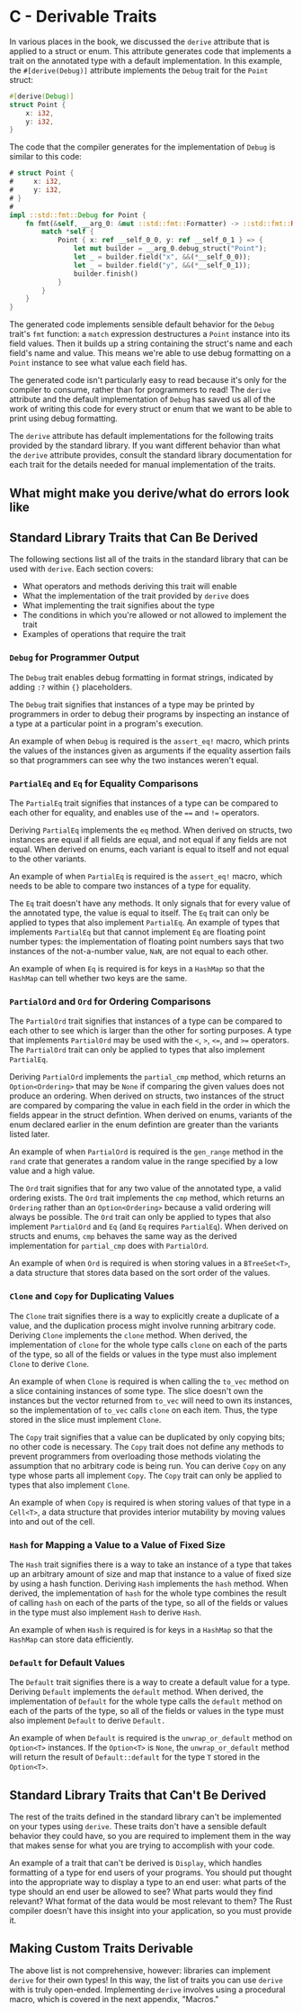 # C - Derivable Traits

In various places in the book, we discussed the `derive` attribute that is
applied to a struct or enum. This attribute generates code that implements a
trait on the annotated type with a default implementation. In this example, the
`#[derive(Debug)]` attribute implements the `Debug` trait for the `Point`
struct:

```rust
#[derive(Debug)]
struct Point {
    x: i32,
    y: i32,
}
```

The code that the compiler generates for the implementation of `Debug` is
similar to this code:

```rust
# struct Point {
#     x: i32,
#     y: i32,
# }
#
impl ::std::fmt::Debug for Point {
    fn fmt(&self, __arg_0: &mut ::std::fmt::Formatter) -> ::std::fmt::Result {
        match *self {
            Point { x: ref __self_0_0, y: ref __self_0_1 } => {
                let mut builder = __arg_0.debug_struct("Point");
                let _ = builder.field("x", &&(*__self_0_0));
                let _ = builder.field("y", &&(*__self_0_1));
                builder.finish()
            }
        }
    }
}
```

The generated code implements sensible default behavior for the `Debug` trait's
`fmt` function: a `match` expression destructures a `Point` instance into its
field values. Then it builds up a string containing the struct's name and each
field's name and value. This means we're able to use debug formatting on a
`Point` instance to see what value each field has.

The generated code isn't particularly easy to read because it's only for the
compiler to consume, rather than for programmers to read! The `derive`
attribute and the default implementation of `Debug` has saved us all of the
work of writing this code for every struct or enum that we want to be able to
print using debug formatting.

The `derive` attribute has default implementations for the following traits
provided by the standard library. If you want different behavior than what the
`derive` attribute provides, consult the standard library documentation for
each trait for the details needed for manual implementation of the traits.

## What might make you derive/what do errors look like


## Standard Library Traits that Can Be Derived

The following sections list all of the traits in the standard library that can
be used with `derive`. Each section covers:

- What operators and methods deriving this trait will enable
- What the implementation of the trait provided by `derive` does
- What implementing the trait signifies about the type
- The conditions in which you're allowed or not allowed to implement the trait
- Examples of operations that require the trait

### `Debug` for Programmer Output

The `Debug` trait enables debug formatting in format strings, indicated by
adding `:?` within `{}` placeholders.

The `Debug` trait signifies that instances of a type may be printed by
programmers in order to debug their programs by inspecting an instance of a
type at a particular point in a program's execution.

An example of when `Debug` is required is the `assert_eq!` macro, which prints
the values of the instances given as arguments if the equality assertion fails
so that programmers can see why the two instances weren't equal.

### `PartialEq` and `Eq` for Equality Comparisons

The `PartialEq` trait signifies that instances of a type can be compared to
each other for equality, and enables use of the `==` and `!=` operators.

Deriving `PartialEq` implements the `eq` method. When derived on structs, two
instances are equal if all fields are equal, and not equal if any fields are
not equal. When derived on enums, each variant is equal to itself and not equal
to the other variants.

An example of when `PartialEq` is required is the `assert_eq!` macro, which
needs to be able to compare two instances of a type for equality.

The `Eq` trait doesn't have any methods. It only signals that for every value
of the annotated type, the value is equal to itself. The `Eq` trait can only be
applied to types that also implement `PartialEq`. An example of types that
implements `PartialEq` but that cannot implement `Eq` are floating point number
types: the implementation of floating point numbers says that two instances of
the not-a-number value, `NaN`, are not equal to each other.

An example of when `Eq` is required is for keys in a `HashMap` so that the
`HashMap` can tell whether two keys are the same.

### `PartialOrd` and `Ord` for Ordering Comparisons

The `PartialOrd` trait signifies that instances of a type can be compared to
each other to see which is larger than the other for sorting purposes. A type
that implements `PartialOrd` may be used with the `<`, `>`, `<=`, and `>=`
operators. The `PartialOrd` trait can only be applied to types that also
implement `PartialEq`.

Deriving `PartialOrd` implements the `partial_cmp` method, which returns an
`Option<Ordering>` that may be `None` if comparing the given values does not
produce an ordering. When derived on structs, two instances of the struct are
compared by comparing the value in each field in the order in which the fields
appear in the struct defintion. When derived on enums, variants of the enum
declared earlier in the enum defintion are greater than the variants listed
later.

An example of when `PartialOrd` is required is the `gen_range` method in the
`rand` crate that generates a random value in the range specified by a low
value and a high value.

The `Ord` trait signifies that for any two value of the annotated type, a valid
ordering exists. The `Ord` trait implements the `cmp` method, which returns an
`Ordering` rather than an `Option<Ordering>` because a valid ordering will
always be possible. The `Ord` trait can only be applied to types that also
implement `PartialOrd` and `Eq` (and `Eq` requires `PartialEq`). When derived
on structs and enums, `cmp` behaves the same way as the derived implementation
for `partial_cmp` does with `PartialOrd`.

An example of when `Ord` is required is when storing values in a `BTreeSet<T>`,
a data structure that stores data based on the sort order of the values.

### `Clone` and `Copy` for Duplicating Values

The `Clone` trait signifies there is a way to explicitly create a duplicate of
a value, and the duplication process might involve running arbitrary code.
Deriving `Clone` implements the `clone` method. When derived, the
implementation of `clone` for the whole type calls `clone` on each of the parts
of the type, so all of the fields or values in the type must also implement
`Clone` to derive `Clone`.

An example of when `Clone` is required is when calling the `to_vec` method on a
slice containing instances of some type. The slice doesn't own the instances
but the vector returned from `to_vec` will need to own its instances, so the
implementation of `to_vec` calls `clone` on each item. Thus, the type stored in
the slice must implement `Clone`.

The `Copy` trait signifies that a value can be duplicated by only copying bits;
no other code is necessary. The `Copy` trait does not define any methods to
prevent programmers from overloading those methods violating the assumption
that no arbitrary code is being run. You can derive `Copy` on any type whose
parts all implement `Copy`. The `Copy` trait can only be applied to types that
also implement `Clone`.

An example of when `Copy` is required is when storing values of that type in a
`Cell<T>`, a data structure that provides interior mutability by moving values
into and out of the cell.

### `Hash` for Mapping a Value to a Value of Fixed Size

The `Hash` trait signifies there is a way to take an instance of a type that
takes up an arbitrary amount of size and map that instance to a value of fixed
size by using a hash function. Deriving `Hash` implements the `hash` method.
When derived, the implementation of `hash` for the whole type combines the
result of calling `hash` on each of the parts of the type, so all of the fields
or values in the type must also implement `Hash` to derive `Hash`.

An example of when `Hash` is required is for keys in a `HashMap` so that the
`HashMap` can store data efficiently.

### `Default` for Default Values

The `Default` trait signifies there is a way to create a default value for a
type. Deriving `Default` implements the `default` method. When derived, the
implementation of `Default` for the whole type calls the `default` method on
each of the parts of the type, so all of the fields or values in the type must
also implement `Default` to derive `Default.`

An example of when `Default` is required is the `unwrap_or_default` method on
`Option<T>` instances. If the `Option<T>` is `None`, the `unwrap_or_default`
method will return the result of `Default::default` for the type `T` stored in
the `Option<T>`.

## Standard Library Traits that Can't Be Derived

The rest of the traits defined in the standard library can't be implemented on
your types using `derive`. These traits don't have a sensible default behavior
they could have, so you are required to implement them in the way that makes
sense for what you are trying to accomplish with your code.

An example of a trait that can't be derived is `Display`, which handles
formatting of a type for end users of your programs. You should put thought
into the appropriate way to display a type to an end user: what parts of the
type should an end user be allowed to see? What parts would they find relevant?
What format of the data would be most relevant to them? The Rust compiler
doesn't have this insight into your application, so you must provide it.

## Making Custom Traits Derivable

The above list is not comprehensive, however: libraries can implement `derive`
for their own types! In this way, the list of traits you can use `derive` with
is truly open-ended. Implementing `derive` involves using a procedural macro,
which is covered in the next appendix, "Macros."
